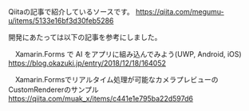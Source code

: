 Qiitaの記事で紹介しているソースです。
https://qiita.com/megumu-u/items/5133e16bf3d30feb5286

開発にあたっては以下の記事を参考にしました。

　Xamarin.Forms で AI をアプリに組み込んでみよう(UWP, Android, iOS)
　https://blog.okazuki.jp/entry/2018/12/18/164052

　Xamarin.Formsでリアルタイム処理が可能なカメラプレビューのCustomRendererのサンプル
　https://qiita.com/muak_x/items/c441e1e795ba22d597d6
